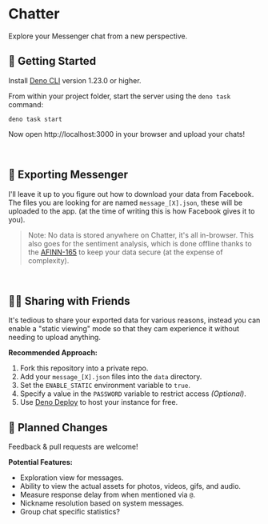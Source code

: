 # Chatter

Explore your Messenger chat from a new perspective.

## 🚀 Getting Started
Install [Deno CLI](https://deno.land) version 1.23.0 or higher.

From within your project folder, start the server using the `deno task` command:
```
deno task start
```
Now open http://localhost:3000 in your browser and upload your chats!

<br />

## 💬  Exporting Messenger

I'll leave it up to you figure out how to download your data from Facebook. The files you are looking for are named `message_[X].json`, these will be uploaded to the app. (at the time of writing this is how Facebook gives it to you).

> Note: No data is stored anywhere on Chatter, it's all in-browser. This also goes for the sentiment analysis, which is done offline thanks to the [AFINN-165](http://www2.imm.dtu.dk/pubdb/pubs/6010-full.html) to keep your data secure (at the expense of complexity).

<br />

## 👨‍💻 Sharing with Friends

It's tedious to share your exported data for various reasons, instead you can enable a "static viewing" mode so that they cam experience it without needing to upload anything.

**Recommended Approach:**
1. Fork this repository into a private repo.
2. Add your `message_[X].json` files into the `data` directory.
3. Set the `ENABLE_STATIC` environment variable to `true`.
4. Specify a value in the `PASSWORD` variable to restrict access *(Optional)*.
5. Use [Deno Deploy](https://deno.com/deploy) to host your instance for free.


## 💾 Planned Changes
Feedback & pull requests are welcome! 

**Potential Features:**
- Exploration view for messages.
- Ability to view the actual assets for photos, videos, gifs, and audio.
- Measure response delay from when mentioned via `@`.
- Nickname resolution based on system messages.
- Group chat specific statistics?